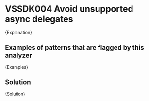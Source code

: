 # VSSDK004 Avoid unsupported async delegates

{Explanation}

## Examples of patterns that are flagged by this analyzer

{Examples}

## Solution

{Solution}

